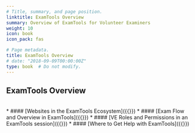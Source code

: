 ```yaml
---
# Title, summary, and page position.
linktitle: ExamTools Overview
summary: Overview of ExamTools for Volunteer Examiners
weight: 10
icon: book
icon_pack: fas

# Page metadata.
title: ExamTools Overview
# date: "2018-09-09T00:00:00Z"
type: book  # Do not modify.
---
```


## ExamTools Overview

<br />
* #### [Websites in the ExamTools Ecosystem]({{<relref "websiteDecoder.md">}})
* #### [Exam Flow and Overview in ExamTools]({{<relref "overviewFlowchart.md">}})
* #### [VE Roles and Permissions in an ExamTools session]({{<relref "sessionRolesPermissions.md">}})
* #### [Where to Get Help with ExamTools]({{<relref "getHelp.md">}})
